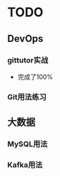 

# TODO 

## DevOps

### gittutor实战
- 完成了100%

### Git用法练习


## 大数据

### MySQL用法


### Kafka用法







